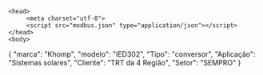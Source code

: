 <html>  

    <head>
         <meta charset="utf-8">
         <script src="modbus.json" type="application/json"></script>
    </head>
    <body>           
{
    "marca": "Khomp",
    "modelo": "IED302",
    "Tipo": "conversor",
    "Aplicação": "Sistemas solares",
    "Cliente": "TRT da 4 Região",
    "Setor": "SEMPRO"
}
    </body>
</html>
